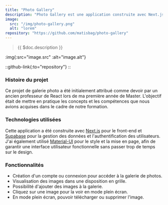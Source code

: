```yaml
---
title: "Photo Gallery"
description: "Photo Gallery est une application construite avec Next.js. Elle s'inspire de Google Photos, offrant une interface utilisateur simplifiée et une expérience de navigation fluide."
image:
  src: "/img/photo-gallery.png"
  alt: "lorem"
repository: "https://github.com/matisbag/photo-gallery"
---
```


> {{ $doc.description }}

:img{:src="image.src" :alt="image.alt"}

::github-link{:to="repository"}
::

### Histoire du projet

Ce projet de galerie photo a été initialement attribué comme devoir par un ancien professeur de React lors de ma première année de Master. L'objectif était de mettre en pratique les concepts et les compétences que nous avions acquises dans le cadre de notre formation.

### Technologies utilisées

Cette application a été construite avec [Next.js](https://nextjs.org/) pour le front-end et [Supabase](https://supabase.com/) pour la gestion des données et l'authentification des utilisateurs. J'ai également utilisé [Material-UI](https://mui.com/) pour le style et la mise en page, afin de garantir une interface utilisateur fonctionnelle sans passer trop de temps sur le design.

### Fonctionnalités

- Création d'un compte ou connexion pour accéder à la galerie de photos.
- Visualisation des images dans une disposition en grille.
- Possibilité d'ajouter des images à la galerie.
- Cliquez sur une image pour la voir en mode plein écran.
- En mode plein écran, pouvoir télécharger ou supprimer l'image.

